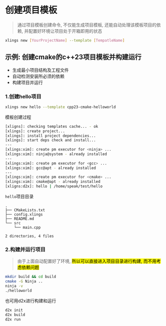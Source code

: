 # 创建项目模板

> 通过项目模板创建命令, 不仅能生成项目模板, 还能自动处理该模板项目的依赖, 并配置好环境让项目处于开箱即用的状态

```bash
xlings new [YourProjectName] --template [TempatleName]
```

## 示例: 创建cmake的c++23项目模板并构建运行

- 生成最小项目结构及工程文件
- 自动检测安装所必须的依赖
- 构建项目并运行

### 1.创建hello项目

```bash
xlings new hello --template cpp23-cmake-helloworld
```

模板创建过程

```bash
[xligns]: checking templates cache... - ok
[xlings]: create project...
[xlings]: install project dependencies...
[xlings]: start deps check and install...
---
[xlings:xim]: create pm executor for <ninja> ... 
[xlings:xim]: ninja@system - already installed
---
[xlings:xim]: create pm executor for <gcc> ... 
[xlings:xim]: gcc@apt - already installed
---
[xlings:xim]: create pm executor for <cmake> ... 
[xlings:xim]: cmake@apt - already installed
[xligns:d2x]: hello | /home/speak/test/hello
```

`hello`项目目录

```
.
├── CMakeLists.txt
├── config.xlings
├── README.md
└── src
    └── main.cpp

2 directories, 4 files
```

### 2.构建并运行项目

> 由于上面自动配置好了环境, <mark>所以可以直接进入项目目录进行构建, 而不用考虑依赖问题</mark>

```bash
mkdir build && cd build
cmake -G Ninja ..
ninja -v
./helloworld
```

也可用d2x进行构建和运行

```bash
d2x init
d2x build
d2x run
```